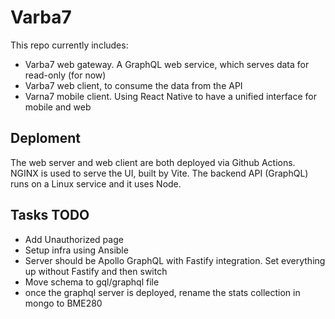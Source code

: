 # Varba7

This repo currently includes:

- Varba7 web gateway. A GraphQL web service, which serves data for read-only (for now)
- Varba7 web client, to consume the data from the API
- Varna7 mobile client. Using React Native to have a unified interface for mobile and web

## Deploment

The web server and web client are both deployed via Github Actions.
NGINX is used to serve the UI, built by Vite.
The backend API (GraphQL) runs on a Linux service and it uses Node.

## Tasks TODO

- Add Unauthorized page
- Setup infra using Ansible
- Server should be Apollo GraphQL with Fastify integration. Set everything up without Fastify and then switch
- Move schema to gql/graphql file
- once the graphql server is deployed, rename the stats collection in mongo to BME280
